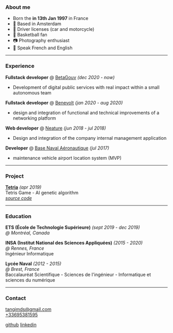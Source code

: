 ### About me

- Born the **in 13th Jan 1997** in France
- 🌷 Based in Amsterdam
- 🚙 Driver licenses (car and motorcycle)
- 🏀 Basketball fan
- 📷 Photography enthusiast
- 💬 Speak French and English

---

### Experience

**Fullstack developer** @ [BetaGouv](https://beta.gouv.fr/) _(dec 2020 - now)_

- Development of digital public services with real impact within a small autonomous team

**Fullstack developer** @ [Benevolt](https://benevolt.fr/) _(jan 2020 - aug 2020)_

- design and integration of functional and technical improvements of a networking platform

**Web developer** @ [Neature](https://neature.fr/) _(jun 2018 - jul 2018)_

- Design and integration of the company internal management application

**Developer** @ [Base Naval Aéronautique](https://www.defense.gouv.fr/marine/operations/forces/aeronautique-navale/bases-d-aeronautique-navale/ban-landivisiau/base-d-aeronautique-navale-de-landivisiau/) _(jul 2017)_

- maintenance vehicle airport location system (MVP)

---

### Project

[**Tetria**](https://tangimds.github.io/tetria/) _(apr 2019)_  
Tetris Game - AI genetic algorithm  
[_source code_](https://github.com/tangimds/tetria)

---

### Education

**ETS (École de Technologie Supérieure)** _(sept 2019 - dec 2019)_  
_@ Montréal, Canada_

**INSA (Institut National des Sciences Appliquées)** _(2015 - 2020)_  
_@ Rennes, France_  
Ingénieur Informatique

**Lycée Naval** _(2012 - 2015)_  
_@ Brest, France_  
Baccalauréat Scientifique - Sciences de l'ingénieur - Informatique et sciences du numérique

---

### Contact

[tangimds@gmail.com](mailto:tangimds+cv@gmail.com)  
[+33695381595](tel:+33695381595)

[github](https://github.com/tangimds)
[linkedin](https://www.linkedin.com/in/tangimendes/)
